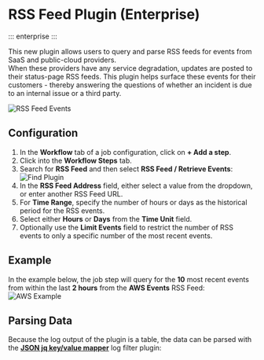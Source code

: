 # RSS Feed Plugin (Enterprise)
::: enterprise
:::

This new plugin allows users to query and parse RSS feeds for events from SaaS and public-cloud providers.  
When these providers have any service degradation, updates are posted to their status-page RSS feeds.
This plugin helps surface these events for their customers - thereby answering the questions of whether an incident is due to an internal issue or a third party.

![RSS Feed Events](@assets/img/rss-feed-output.png)<br>

## Configuration

1. In the **Workflow** tab of a job configuration, click on **+ Add a step**.
2. Click into the **Workflow Steps** tab.
3. Search for **RSS Feed** and then select **RSS Feed / Retrieve Events**:
![Find Plugin](@assets/img/rss-feed-find-plugin.png)<br>
4. In the **RSS Feed Address** field, either select a value from the dropdown, or enter another RSS Feed URL.
5. For **Time Range**, specify the number of hours or days as the historical period for the RSS events.
6. Select either **Hours** or **Days** from the **Time Unit** field.
7. Optionally use the **Limit Events** field to restrict the number of RSS events to only a specific number of the most recent events.

## Example
In the example below, the job step will query for the **10** most recent events from within the last **2 hours** from the **AWS Events** RSS Feed:
![AWS Example](@assets/img/rss-feed-aws-example.png)<br>

## Parsing Data
Because the log output of the plugin is a table, the data can be parsed with the [**JSON jq key/value mapper**](/manual/log-filters/json-jq) log filter plugin: